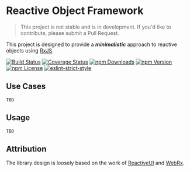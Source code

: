 # Reactive Object Framework

> This project is not stable and is in development. If you'd like to contribute, please submit a Pull Request.

This project is designed to provide a ***minimalistic*** approach to reactive objects using [RxJS](https://github.com/ReactiveX/RxJS).

[![Build Status](https://img.shields.io/travis/patsissons/rx-obj.svg?branch=develop)](https://travis-ci.org/patsissons/rx-obj)
[![Coverage Status](https://coveralls.io/repos/github/patsissons/rx-obj/badge.svg?branch=develop)](https://coveralls.io/github/patsissons/rx-obj?branch=develop)
[![npm Downloads](https://img.shields.io/npm/dt/rx-obj.svg)](https://www.npmjs.com/package/rx-obj)
[![npm Version](https://img.shields.io/npm/v/rx-obj.svg)](https://www.npmjs.com/package/rx-obj)
[![npm License](https://img.shields.io/npm/l/rx-obj.svg)](https://www.npmjs.com/package/rx-obj)
[![eslint-strict-style](https://img.shields.io/badge/code%20style-strict-117D6B.svg)](https://github.com/keithamus/eslint-config-strict)
<!-- [![Join the chat at https://gitter.im/rx-obj/rx-obj](https://badges.gitter.im/Join%20Chat.svg)](https://gitter.im/rx-obj/rx-obj?utm_source=badge&utm_medium=badge&utm_campaign=pr-badge&utm_content=badge) -->

## Use Cases

`TBD`

## Usage

`TBD`

## Attribution

The library design is loosely based on the work of [ReactiveUI](https://github.com/reactiveui/ReactiveUI) and [WebRx](https://github.com/WebRxJS/WebRx).
